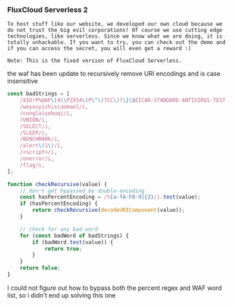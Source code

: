 ### FluxCloud Serverless 2

```
To host stuff like our website, we developed our own cloud because we do not trust the big evil corporations! Of course we use cutting edge technologies, like serverless. Since we know what we are doing, it is totally unhackable. If you want to try, you can check out the demo and if you can access the secret, you will even get a reward :)

Note: This is the fixed version of FluxCloud Serverless.
```

the waf has been update to recursively remove URI encodings and is case insensitive 

```js
const badStrings = [
    /X5O!P%@AP\[4\\PZX54\(P\^\)7CC\)7\}\$EICAR-STANDARD-ANTIVIRUS-TEST-FILE!\$H\+H\*/i,
    /woyouyizhixiaomaol/i,
    /conglaiyebuqi/i,
    /UNION/i,
    /SELECT/i,
    /SLEEP/i,
    /BENCHMARK/i,
    /alert\(1\)/i,
    /<script>/i,
    /onerror/i,
    /flag/i,
];

function checkRecursive(value) {
    // don't get bypassed by double-encoding
    const hasPercentEncoding = /%[a-fA-F0-9]{2}/i.test(value);
    if (hasPercentEncoding) {
        return checkRecursive(decodeURIComponent(value));
    }

    // check for any bad word
    for (const badWord of badStrings) {
        if (badWord.test(value)) {
            return true;
        }
    }
    return false;
}
```

I could not figure out how to bypass both the percent regex and WAF word list, so i didn't end up solving this one

